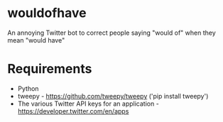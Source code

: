 # wouldofhave
An annoying Twitter bot to correct people saying "would of" when they mean "would have"

# Requirements
- Python
- tweepy - https://github.com/tweepy/tweepy ('pip install tweepy')
- The various Twitter API keys for an application - https://developer.twitter.com/en/apps
